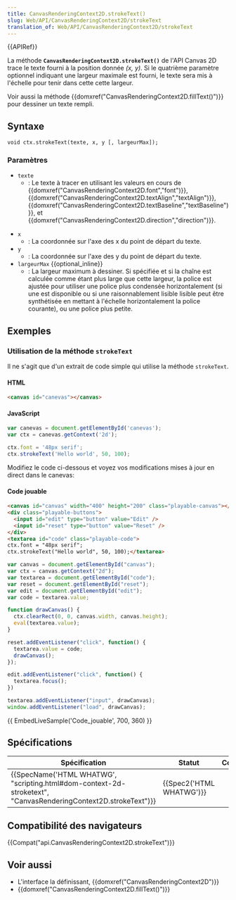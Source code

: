 ```yaml
---
title: CanvasRenderingContext2D.strokeText()
slug: Web/API/CanvasRenderingContext2D/strokeText
translation_of: Web/API/CanvasRenderingContext2D/strokeText
---
```

{{APIRef}}

La méthode **`CanvasRenderingContext2D.strokeText()`** de l'API Canvas 2D trace le texte fourni à la position donnée _(x, y)_. Si le quatrième paramètre optionnel indiquant une largeur maximale est fourni, le texte sera mis à l'échelle pour tenir dans cette cette largeur.

Voir aussi la méthode {{domxref("CanvasRenderingContext2D.fillText()")}} pour dessiner un texte rempli.

## Syntaxe

    void ctx.strokeText(texte, x, y [, largeurMax]);

### Paramètres

- `texte`
  - : Le texte à tracer en utilisant les valeurs en cours de {{domxref("CanvasRenderingContext2D.font","font")}}, {{domxref("CanvasRenderingContext2D.textAlign","textAlign")}}, {{domxref("CanvasRenderingContext2D.textBaseline","textBaseline")}}, et {{domxref("CanvasRenderingContext2D.direction","direction")}}.

<!---->

- `x`
  - : La coordonnée sur l'axe des x du point de départ du texte.
- `y`
  - : La coordonnée sur l'axe des y du point de départ du texte.
- `largeurMax` {{optional_inline}}
  - : La largeur maximum à dessiner.  Si spécifiée et si la chaîne est calculée comme étant plus large que cette largeur, la police est ajustée pour utiliser une police plus condensée horizontalement (si une est disponible ou si une raisonnablement lisible lisible peut être synthétisée en mettant à l'échelle horizontalement la police courante), ou une police plus petite.

## Exemples

### Utilisation de la méthode `strokeText`

Il ne s'agit que d'un extrait de code simple qui utilise la méthode `strokeText`.

#### HTML

```html
<canvas id="canevas"></canvas>
```

#### JavaScript

```js
var canevas = document.getElementById('canevas');
var ctx = canevas.getContext('2d');

ctx.font = '48px serif';
ctx.strokeText('Hello world', 50, 100);
```

Modifiez le code ci-dessous et voyez vos modifications mises à jour en direct dans le canevas:

#### Code jouable

```html hidden
<canvas id="canvas" width="400" height="200" class="playable-canvas"></canvas>
<div class="playable-buttons">
  <input id="edit" type="button" value="Edit" />
  <input id="reset" type="button" value="Reset" />
</div>
<textarea id="code" class="playable-code">
ctx.font = "48px serif";
ctx.strokeText("Hello world", 50, 100);</textarea>
```

```js hidden
var canvas = document.getElementById("canvas");
var ctx = canvas.getContext("2d");
var textarea = document.getElementById("code");
var reset = document.getElementById("reset");
var edit = document.getElementById("edit");
var code = textarea.value;

function drawCanvas() {
  ctx.clearRect(0, 0, canvas.width, canvas.height);
  eval(textarea.value);
}

reset.addEventListener("click", function() {
  textarea.value = code;
  drawCanvas();
});

edit.addEventListener("click", function() {
  textarea.focus();
})

textarea.addEventListener("input", drawCanvas);
window.addEventListener("load", drawCanvas);
```

{{ EmbedLiveSample('Code_jouable', 700, 360) }}

## Spécifications

| Spécification                                                                                                                                        | Statut                           | Commentaire |
| ---------------------------------------------------------------------------------------------------------------------------------------------------- | -------------------------------- | ----------- |
| {{SpecName('HTML WHATWG', "scripting.html#dom-context-2d-stroketext", "CanvasRenderingContext2D.strokeText")}} | {{Spec2('HTML WHATWG')}} |             |

## Compatibilité des navigateurs

{{Compat("api.CanvasRenderingContext2D.strokeText")}}

## Voir aussi

- L'interface la définissant, {{domxref("CanvasRenderingContext2D")}}
- {{domxref("CanvasRenderingContext2D.fillText()")}}
